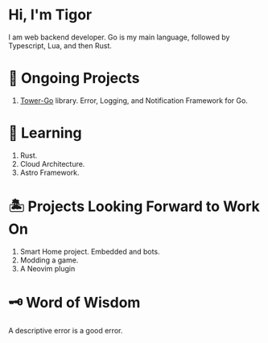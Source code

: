# Hi, I'm Tigor

I am web backend developer. Go is my main language, followed by Typescript, Lua, and then Rust.

# 💼 Ongoing Projects

1. [Tower-Go](https://github.com/tigorlazuardi/tower) library. Error, Logging, and Notification Framework for Go.

# 📖 Learning

1. Rust.
2. Cloud Architecture.
3. Astro Framework.

# 🏝️ Projects Looking Forward to Work On

1. Smart Home project. Embedded and bots.
2. Modding a game.
3. A Neovim plugin

# 🗝️ Word of Wisdom

A descriptive error is a good error.
